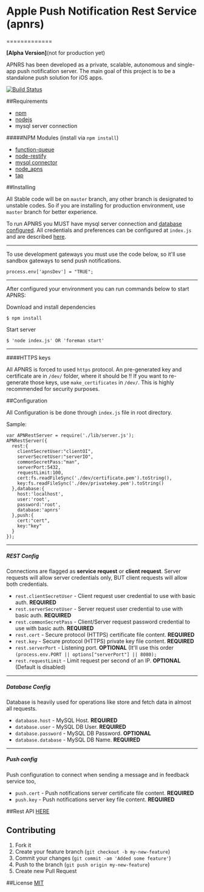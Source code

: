 # Apple Push Notification Rest Service (apnrs)
=============


**[Alpha Version]**(not for production yet)


APNRS has been developed as a private, scalable, autonomous and single-app push notification server. The main goal of this project is to be a standalone push solution for iOS apps.

[![Build Status](https://secure.travis-ci.org/TotenDev/apnrs-server.png?branch=master)](http://travis-ci.org/TotenDev/apnrs-server)

##Requirements

- [npm](https://github.com/isaacs/npm)
- [nodejs](https://github.com/joyent/node)
- mysql server connection

#####NPM Modules (install via `npm install`)
- [function-queue](https://github.com/TotenDev/function-queue)
- [node-restify](https://github.com/mcavage/node-restify)
- [mysql connector](https://github.com/felixge/node-mysql)
- [node_apns](https://github.com/TotenDev/node_apns)
- [tap](https://github.com/isaacs/node-tap)

##Installing

All Stable code will be on `master` branch, any other branch is designated to unstable codes. So if you are installing for production environment, use `master` branch for better experience.

To run APNRS you MUST have mysql server connection and [database configured](https://github.com/TotenDev/apnrs-server/raw/master/dev/createDB.sql). All credentials and preferences can be configured at `index.js` and are described [here](#configuration).

---
To use development gateways you must use the code below, so it'll use sandbox gateways to send push notifications.

```
process.env['apnsDev'] = "TRUE";
```

---

After configured your environment you can run commands below to start APNRS:

Download and install dependencies

	$ npm install

Start server
	
	$ 'node index.js' OR 'foreman start'

---
####HTTPS keys

All APNRS is forced to used `https` protocol. An pre-generated key and certificate are in `/dev/` folder, where it should be !! 
If you want to re-generate those keys, use `make_certificates` in `/dev/`. This is highly recommended for security purposes.

##Configuration

All Configuration is be done through `index.js` file in root directory.

Sample:
```
var APNRestServer = require('./lib/server.js');
APNRestServer({
  rest:{
    clientSecretUser:"clientOI",
    serverSecretUser:"serverIO",
    commonSecretPass:"man",
    serverPort:5432,
    requestLimit:100,
    cert:fs.readFileSync('./dev/certificate.pem').toString(),
    key:fs.readFileSync('./dev/privatekey.pem').toString()
  },database:{
    host:'localhost',
    user:'root',
    password:'root',
    database:'apnrs'
  },push:{
    cert:"cert",
    key:"key"
  }
});
```

---
##### REST Config
Connections are flagged as **service request** or **client request**. Server requests will allow  server credentials only, BUT client requests will allow both credentials.

- `rest.clientSecretUser` - Client request user credential to use with basic auth. **REQUIRED**
- `rest.serverSecretUser` - Server request user credential to use with basic auth. **REQUIRED**
- `rest.commonSecretPass` - Client/Server request password credential to use with basic auth. **REQUIRED**
- `rest.cert` - Secure protocol (HTTPS) certificate file content. **REQUIRED**
- `rest.key` - Secure protocol (HTTPS) private key file content. **REQUIRED**
- `rest.serverPort` - Listening port. **OPTIONAL** (It'll use this order `(process.env.PORT || options["serverPort"] || 8080);`
- `rest.requestLimit` - Limit request per second of an IP. **OPTIONAL** (Default is disabled)

---
##### Database Config
Database is heavily used for operations like store and fetch data in almost all requests.
- `database.host` - MySQL Host. **REQUIRED**
- `database.user` - MySQL DB User. **REQUIRED**
- `database.password` - MySQL DB Password. **OPTIONAL**
- `database.database` - MySQL DB Name. **REQUIRED**

---
##### Push config
Push configuration to connect when sending a message and in feedback service too,
- `push.cert` - Push notifications server certificate file content. **REQUIRED**
- `push.key` - Push notifications server key file content. **REQUIRED**


##Rest API
[HERE](https://github.com/TotenDev/apnrs-server/blob/master/docs/rest.md)

## Contributing
1. Fork it
2. Create your feature branch (`git checkout -b my-new-feature`)
3. Commit your changes (`git commit -am 'Added some feature'`)
4. Push to the branch (`git push origin my-new-feature`)
5. Create new Pull Request
	
##License
[MIT](apnrs-server/raw/master/LICENSE)